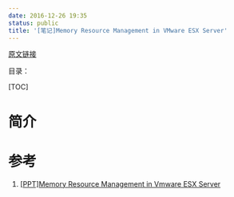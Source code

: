 ```yaml
---
date: 2016-12-26 19:35
status: public
title: '[笔记]Memory Resource Management in VMware ESX Server'
---
```


[原文链接](http://www.vmware.com/pdf/usenix_resource_mgmt.pdf)

目录：

[TOC]

# 简介




# 参考
1. [[PPT]Memory Resource Management in Vmware ESX Server](www.cs.northwestern.edu/~fabianb/classes/cs-443-s05/ESX.pps)